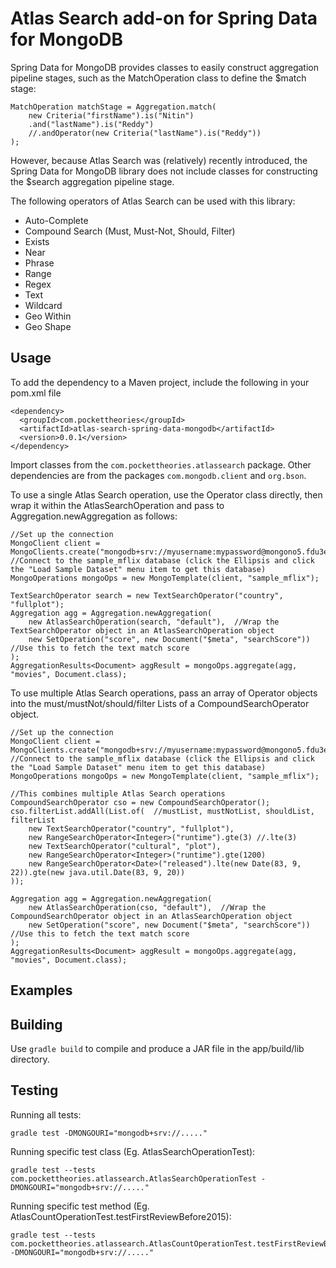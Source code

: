 # Atlas Search add-on for Spring Data for MongoDB

Spring Data for MongoDB provides classes to easily construct aggregation pipeline stages, such as the MatchOperation class to define the $match stage:

    MatchOperation matchStage = Aggregation.match(
        new Criteria("firstName").is("Nitin")
        .and("lastName").is("Reddy")
        //.andOperator(new Criteria("lastName").is("Reddy"))
    );

However, because Atlas Search was (relatively) recently introduced, the Spring Data for MongoDB library does not include classes for constructing the $search aggregation pipeline stage.

The following operators of Atlas Search can be used with this library:
* Auto-Complete
* Compound Search (Must, Must-Not, Should, Filter)
* Exists
* Near
* Phrase
* Range
* Regex
* Text
* Wildcard
* Geo Within
* Geo Shape

## Usage

To add the dependency to a Maven project, include the following in your pom.xml file

    <dependency>
      <groupId>com.pockettheories</groupId>
      <artifactId>atlas-search-spring-data-mongodb</artifactId>
      <version>0.0.1</version>
    </dependency>

Import classes from the `com.pockettheories.atlassearch` package. Other dependencies are from the packages `com.mongodb.client` and `org.bson`.

To use a single Atlas Search operation, use the Operator class directly, then wrap it within the AtlasSearchOperation and pass to Aggregation.newAggregation as follows:

    //Set up the connection
    MongoClient client = MongoClients.create("mongodb+srv://myusername:mypassword@mongono5.fdu3e.mongodb.net/sample_mflix");
    //Connect to the sample_mflix database (click the Ellipsis and click the "Load Sample Dataset" menu item to get this database)
    MongoOperations mongoOps = new MongoTemplate(client, "sample_mflix");
    
    TextSearchOperator search = new TextSearchOperator("country", "fullplot");
    Aggregation agg = Aggregation.newAggregation(
        new AtlasSearchOperation(search, "default"),  //Wrap the TextSearchOperator object in an AtlasSearchOperation object
        new SetOperation("score", new Document("$meta", "searchScore"))  //Use this to fetch the text match score
    );
    AggregationResults<Document> aggResult = mongoOps.aggregate(agg, "movies", Document.class);

To use multiple Atlas Search operations, pass an array of Operator objects into the must/mustNot/should/filter Lists of a CompoundSearchOperator object.

    //Set up the connection
    MongoClient client = MongoClients.create("mongodb+srv://myusername:mypassword@mongono5.fdu3e.mongodb.net/sample_mflix");
    //Connect to the sample_mflix database (click the Ellipsis and click the "Load Sample Dataset" menu item to get this database)
    MongoOperations mongoOps = new MongoTemplate(client, "sample_mflix");
    
    //This combines multiple Atlas Search operations
    CompoundSearchOperator cso = new CompoundSearchOperator();
    cso.filterList.addAll(List.of(  //mustList, mustNotList, shouldList, filterList
        new TextSearchOperator("country", "fullplot"),
        new RangeSearchOperator<Integer>("runtime").gte(3) //.lte(3)
        new TextSearchOperator("cultural", "plot"),
        new RangeSearchOperator<Integer>("runtime").gte(1200)
        new RangeSearchOperator<Date>("released").lte(new Date(83, 9, 22)).gte(new java.util.Date(83, 9, 20))
    ));

    Aggregation agg = Aggregation.newAggregation(
        new AtlasSearchOperation(cso, "default"),  //Wrap the CompoundSearchOperator object in an AtlasSearchOperation object
        new SetOperation("score", new Document("$meta", "searchScore"))  //Use this to fetch the text match score
    );
    AggregationResults<Document> aggResult = mongoOps.aggregate(agg, "movies", Document.class);

## Examples

### 

## Building

Use `gradle build` to compile and produce a JAR file in the app/build/lib directory.

## Testing

Running all tests:

    gradle test -DMONGOURI="mongodb+srv://....."

Running specific test class (Eg. AtlasSearchOperationTest):

    gradle test --tests com.pockettheories.atlassearch.AtlasSearchOperationTest -DMONGOURI="mongodb+srv://....."

Running specific test method (Eg. AtlasCountOperationTest.testFirstReviewBefore2015):

    gradle test --tests com.pockettheories.atlassearch.AtlasCountOperationTest.testFirstReviewBefore2015 -DMONGOURI="mongodb+srv://....."
